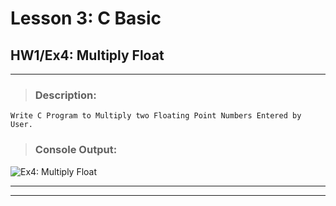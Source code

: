 # Lesson 3: C Basic
## HW1/Ex4: Multiply Float
___

> ### **Description:**
    Write C Program to Multiply two Floating Point Numbers Entered by User.
> ### **Console Output:**

![Ex4: Multiply Float](https://drive.google.com/uc?id=1trhQPLdxYwjEAUML6i4LnV6QNrrZXPHB)
___
___

